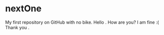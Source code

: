 # nextOne
My first repository on GitHub with no bike.
Hello .
How are you?
I am fine :(
Thank you .
